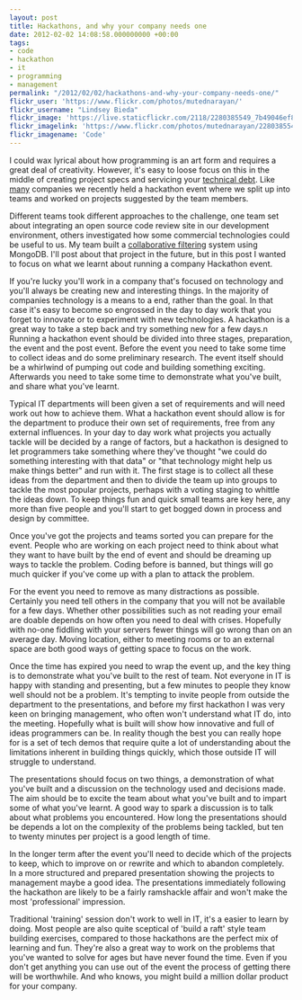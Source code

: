 ```yaml
---
layout: post
title: Hackathons, and why your company needs one
date: 2012-02-02 14:08:58.000000000 +00:00
tags:
- code
- hackathon
- it
- programming
- management
permalink: "/2012/02/02/hackathons-and-why-your-company-needs-one/"
flickr_user: 'https://www.flickr.com/photos/mutednarayan/'
flickr_username: "Lindsey Bieda"
flickr_image: 'https://live.staticflickr.com/2118/2280385549_7b49046ef8_w.jpg'
flickr_imagelink: 'https://www.flickr.com/photos/mutednarayan/2280385549/'
flickr_imagename: 'Code'
---
```

I could wax lyrical about how programming is an art form and requires a great deal of creativity. However,
it's easy to loose focus on this in the middle of creating project specs and servicing your 
[technical debt](http://en.wikipedia.org/wiki/Technical_debt). Like 
[many](blog.facebook.com/blog.php?post=2234227130) companies we recently held a hackathon event where
we split up into teams and worked on projects suggested by the team members.

Different teams took different approaches to the challenge, one team set about integrating an open source code
review site in our development environment, others investigated how some commercial technologies could be
useful to us. My team built a  [collaborative
filtering](http://en.wikipedia.org/wiki/Collaborative_filtering) system using MongoDB. I'll post about that project in the future, but in this post I wanted to
focus on what we learnt about running a company Hackathon event.

If you're lucky you'll work in a company that's focused on technology and you'll always be creating new and
interesting things. In the majority of companies technology is a means to a end, rather than the goal. In that
case it's easy to become so engrossed in the day to day work that you forget to innovate or to experiment with
new technologies. A hackathon is a great way to take a step back and try something new for a few days.n
Running a hackathon event should be divided into three stages, preparation, the event and the post event.
Before the event you need to take some time to collect ideas and do some preliminary research. The event
itself should be a whirlwind of pumping out code and building something exciting. Afterwards you need to take
some time to demonstrate what you've built, and share what you've learnt.

Typical IT departments will been given a set of requirements and will need work out how to achieve them. What
a hackathon event should allow is for the department to produce their own set of requirements, free from any
external influences. In your day to day work what projects you actually tackle will be decided by a range of
factors, but a hackathon is designed to let programmers take something where they've thought "we could do
something interesting with that data" or "that technology might help us make things better" and run with it.
The first stage is to collect all these ideas from the department and then to divide the team up into groups
to tackle the most popular projects, perhaps with a voting staging to whittle the ideas down. To keep things
fun and quick small teams are key here, any more than five people and you'll start to get bogged down in
process and design by committee.

Once you've got the projects and teams sorted you can prepare for the event. People who are working on each
project need to think about what they want to have built by the end of event and should be dreaming up ways to
tackle the problem. Coding before is banned, but things will go much quicker if you've come up with a plan to
attack the problem.

For the event you need to remove as many distractions as possible. Certainly you need tell others in the
company that you will not be available for a few days. Whether other possibilities such as not reading your
email are doable depends on how often you need to deal with crises. Hopefully with no-one fiddling with your
servers fewer things will go wrong than on an average day. Moving location, either to meeting rooms or to an
external space are both good ways of getting space to focus on the work.

Once the time has expired you need to wrap the event up, and the key thing is to demonstrate what you've built
to the rest of team. Not everyone in IT is happy with standing and presenting, but a few minutes to people
they know well should not be a problem. It's tempting to invite people from outside the department to the
presentations, and before my first hackathon I was very keen on bringing management, who often won't
understand what IT do, into the meeting. Hopefully what is built will show how innovative and full of ideas
programmers can be. In reality though the best you can really hope for is a set of tech demos that require
quite a lot of understanding about the limitations inherent in building things quickly, which those outside IT
will struggle to understand.

The presentations should focus on two things, a demonstration of what you've built and a discussion on the
technology used and decisions made. The aim should be to excite the team about what you've built and to impart
some of what you've learnt. A good way to spark a discussion is to talk about what problems you encountered.
How long the presentations should be depends a lot on the complexity of the problems being tackled, but ten to
twenty minutes per project is a good length of time.

In the longer term after the event you'll need to decide which of the projects to keep, which to improve on or
rewrite and which to abandon completely. In a more structured and prepared presentation showing the projects
to management maybe a good idea. The presentations immediately following the hackathon are likely to be a
fairly ramshackle affair and won't make the most 'professional' impression.

Traditional 'training' session don't work to well in IT, it's a easier to learn by doing. Most people are also
quite sceptical of 'build a raft' style team building exercises, compared to those hackathons are the perfect
mix of learning and fun. They're also a great way to work on the problems that you've wanted to solve for ages
but have never found the time. Even if you don't get anything you can use out of the event the process of
getting there will be worthwhile. And who knows, you might build a million dollar product for your company.
